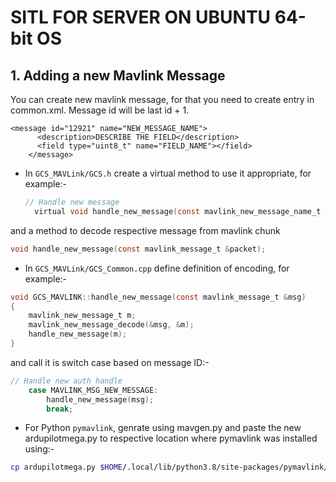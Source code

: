 # SITL FOR SERVER ON UBUNTU 64-bit OS


## 1. Adding a new Mavlink Message
You can create new mavlink message, for that you need to create entry in common.xml. Message id will be last id + 1.
```
<message id="12921" name="NEW_MESSAGE_NAME">
      <description>DESCRIBE THE FIELD</description>
      <field type="uint8_t" name="FIELD_NAME"></field>
    </message>
```

* In ```GCS_MAVLink/GCS.h``` create a virtual method to use it appropriate, for example:-
  ```C
  // Handle new message
    virtual void handle_new_message(const mavlink_new_message_name_t &packet) { }
  ```
and a method to decode respective message from mavlink chunk
```C
void handle_new_message(const mavlink_message_t &packet);
```
* In ```GCS_MAVLink/GCS_Common.cpp``` define definition of encoding, for example:-

```C
void GCS_MAVLINK::handle_new_message(const mavlink_message_t &msg)
{
    mavlink_new_message_t m;
    mavlink_new_message_decode(&msg, &m);
    handle_new_message(m);
}
```
and call it is switch case based on message ID:-
```C
// Handle new auth handle
    case MAVLINK_MSG_NEW_MESSAGE:
        handle_new_message(msg);
        break;
```
* For Python ```pymavlink```, genrate using mavgen.py and paste the new ardupilotmega.py to respective location where pymavlink was installed using:-
```bash
cp ardupilotmega.py $HOME/.local/lib/python3.8/site-packages/pymavlink/dialects/v20/ardupilotmega.py
```
